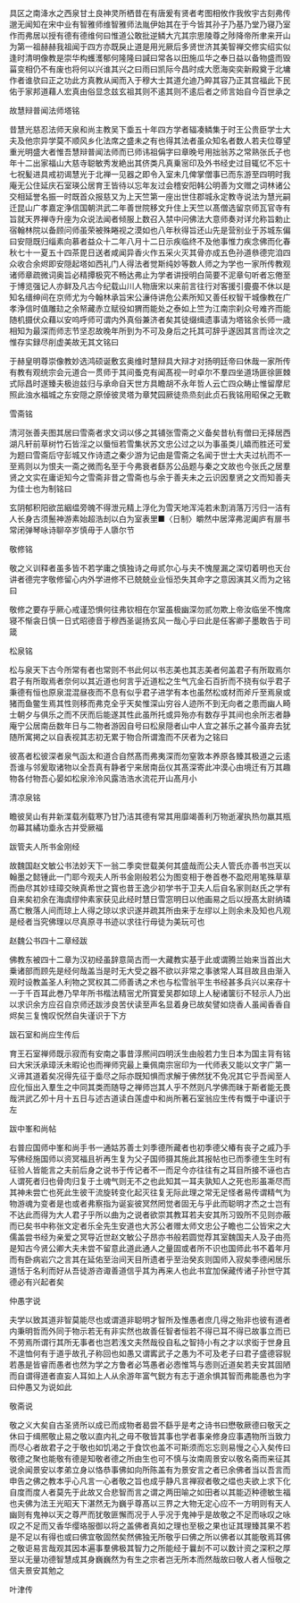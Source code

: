 <!-- { "loadSidebar": true } -->
具区之南洚水之西泉甘土良神灵所栖昔在有唐爰有贤者考图相攸作我攸宇古刻弗传邈无闻知在宋中业有智雅师维智雅师法胤伊始其在于今皆其孙子乃基乃堂乃寝乃室作而弗居以授有德有德维何曰惟道公敢批逆鳞大亢其宗思陵尊之陟降帝所聿来开山为第一祖赫赫我祖闻于四方亦既戾止道是用光厥后多贤世济其美智禅交修实绍实似逢时清明像教是崇华构蠖濩郁何隆隆曰諴曰常各以田施瓜华之奉日益以备物盛而毁菑变相仍不有废也将何以兴谁其兴之曰雨曰凯际今昌时成大愿海奕奕新殿奠于北墉作者谁欤曰正之功此方真教从闻而入于穆大士其道允迪乃睟其容乃正其宫福此下民佑于家邦道藉人宏真由俗显念兹玄祖其则不逺其则不逺后者之师言始自今百世承之

故慧辩普闻法师塔铭

昔慧光慈忍法师天泉和尚主教吴下埀五十年四方学者辐凑鳞集于时王公贵臣学士大夫及他宗异学莫不顺风乡化法席之盛未之有也得其法者虽众知名者数人若夫位尊望重光明盛大者惟吾慧辩普闻法师而已师讳祖偁字曰章晚号用拙翁苏之常熟张氏子也年十二出家福山大慈寺聪敏秀发絶出其侪类凡真乗宻印及外书经史过目辄忆不忘十七祝髪进具戒初谒慧光于北禅一见器之即令入室未几俾掌僧事已而东游至四明时我庵无公住延庆石室瑛公居育王皆待以忘年友过会稽安阳韩公明善为文赠之词林诸公交相延誉名振一时既首众报慈又为上天竺第一座出世住郡城永定教寺说法为慧光嗣迁昆山广孝嘉定浄信国朝洪武二年善世院移文升住上天竺以髙僧选留京师瓦官寺有旨就天界禅寺升座为众说法闻者倾服上数召入禁中问佛法大意师奏对详允称旨勅止宿翰林院以备顾问师虽荣被殊睠视之漠如也八年秋得旨还山先是营别业于苏城东偏曰安隠既归缁素向慕者益众十二年八月十二日示疾临终不及他事惟力疾念佛而化春秋七十一夏五十四茶毘日送者咸闻异香火作五采火灭其骨亦成五色孙道叅德完洎四众收合余烬即安隠起塔如西礼门人得法者觉斯纯妙等数人师之为学也一家所传教观诸师章疏微词奥旨必精撢极究不畅达弗止为学者讲授明白简要不泥章句听者忘倦至于博览强记人亦鲜及凡古今纪载山川人物唐宋以来前言往行对客援引亹亹不休以是知名缙绅间在京师尤为今翰林承旨宋公濓侍讲危公素所知又善任权智干城像教在广孝浄信时值雕攰之余帑藏赤立赋役如猬而能处之泰如上竺为江南宗刹众号难齐而能随机摄伏众藉以安呜呼师可谓内外真俗兼济者矣其徒缀缉遗事请为塔铭余长师一歳相知为最深而师志节坚忍故晚年所到为不可及身后之托其可辞乎遂因其言而诠次之惟存实録尽削虚美故无其文铭曰

于赫皇明尊崇像教妙选鸿硕诞敷玄奥维时慧辩具大辩才对扬明廷帝曰休哉一家所传有教有观统宗会元道合一贯师于其间蚤克有闻髙视一时卓尔不羣四坐道场匪徐匪棘式际昌时遂臻夫极迨兹归与承命自天世方具瞻胡不永年哲人云亡四众畴止惟留摩尼照此浊水福城之东安隠之原倬彼灵塔为章梵园厥徒烝烝刻此贞石我铭用昭保之无斁

雪斋铭

清河张善夫图其居曰雪斋者求文词以侈之其铺张雪斋之义备矣昔杭有僧曰无择居西湖凡轩前草树竹石皆淫之以蜃恒若雪集状苏文忠公过之以为事虽类儿嬉而胜还可爱为题曰雪斋后守彭城又作诗遗之秦少游为记由是雪斋之名闻于世士大夫过杭而不一至焉则以为恨夫一斋之微而名至于今弗衰者繇苏公品题与秦之文故也今张氏之居羣贤之文实在庸讵知今之雪斋非昔之雪斋也与余于善夫未之云识因羣贤之文而知善夫为佳士也为制铭曰

玄阴郁积阳欲茁絪缊旁魄不得泄元精上浮化为雪天地浑沌若未割消落万污归一洁有人长身古须鬛神游素始超浩刦以白为室表里■〈日制〉皭然中居滓弗泥阖庐有扉书常闭弹琴咏诗聊卒岁慎毋于人隳尔节

敬修铭

敬之义训释者虽多皆不若学庸之慎独诗之毋贰尔心与夫不愧屋漏之深切着明也天台讲者德完字敬修留心内外学进修不已兢兢业业恒恐失其命字之意因演其义而为之铭曰

敬修之要存乎厥心戒谨恐惧何往弗钦相在尔室虽极幽深勿贰勿欺上帝汝临坐不愧席寝不惭衾日慎一日式昭德音于穆西圣诞扬玄风一哉心乎曰此是任客卿子墨敢告于司箴

松泉铭

松与泉天下古今所常有者也常则不书此何以书志美也其志美者何盖君子有所取焉尔君子有所取焉者奈何以其近道也何言乎近道松之生气亢金石百折而不挠有似乎君子秉德有恒也原泉混混昼夜而不息有似乎君子进学有本也虽然松或材而斧斤至焉泉或猪而鱼鳖生焉其性则移而弗克全乎天矣惟深山穷谷人迹所不到无向者之患而幽人畸士朝夕与俱乐之而不厌而后能遂其性此虽所托或异殆亦有数存乎其间也余所志者静庵宁公居南岳数年日与二物者游因自号曰松泉隠者山中人宜之甚乐之甚今虽弃去犹随所寓掲之以自表视其志初无累于物合所谓澹而不厌者为之铭曰

彼髙者松彼深者泉气函太和道合自然髙而弗夷深而勿窒敦本养原各臻其极道之云逺吾谁与邻爰取诸物以全吾真有静者宁来居南岳仪其髙深寄此冲漠心由境迁有万其趣物各付物吾心晏如松泉泠泠风露浩浩水流花开山髙月小

清凉泉铭

瞻彼吴山有井新渫载冽载寒乃甘乃洁其德有常其用靡竭善利万物逝濯执热勿羸其瓶勿幕其繘功埀永古并受厥福

跋管夫人所书金刚经

故魏国赵文敏公书法妙天下一翁二季奕世载美何其盛哉而公夫人管氏亦善书岂天以翰墨之懿锺此一门耶今观夫人所书金刚般若公为图变相于巻首巻不盈咫用笔殊草草而曲尽其妙珪璋交映真希世之寳也昔王逸少初学书于卫夫人后自名家则赵氏之学有自来矣初余在海虞缪仲素家获见此经时慧日雪窓明日以他画易之后以授髙太尉纳璘髙亡散落人间而琼上人得之琼以求识遂并疏其所由来于左缪以上则余未及知也凡观是经者当究佛理以尽真原寻书迹以求往行毋徒为美玩可也

赵魏公书四十二章经跋

佛教东被四十二章为汉初经虽辞意简古而一大藏教实基于此或谓腾兰始来当首出大乗诸部而顾先是经何哉盖当是时无大受之器不欲以非常之事骇常人耳目故且由渐入观时设教盖圣人利物之冥权其二师善诱之术也与松雪翁平生书经甚多兵兴以来存十一于千百耳此巻乃早年所书楷法精宻尤所寳爱吴郡如琼上人秘诸箧衍不轻示人乃出以求识余方应召自京师还跋涉良苦伏读至声名显着身已故矣譬如烧香人虽闻香香自烬矣三复愧叹怳然自失谨识于下方

跋石室和尚应生传后

育王石室禅师既示寂而有安南之事昔淳熈间四明沃生由般若力生日本为国主背有铭曰大宋沃承璋沃未暇论也而禅师究最上乗佩南宗宻印为一代师表又能以文字广第一义谛其道着矣况得先征于埀尽之际亦既知惧而求解于佛然犹不免况其它乎吾闻至人应化恒出入羣生之中同其类而随导之禅师岂其人乎不然则凡学佛而昧于斯者能无畏哉洪武乙夘十月十五日与述古道读白莲虚中和尚所著石室翁应生传有慨于中谨识于左

跋中峯和尚帖

右普应国师中峯和尚手书一通姑苏善士刘季德所藏者也初季德父椿有丧子之戚乃手写佛经施国师以资冥福且祈再生复为父子国师摄其施此其报帖也已而季德生生时有征验人皆能言之夫前后身之说书于传记者不一而足今亦往往有之耳目所接不诬也古人谓死者归也骨肉归复于土魂气则无不之也此知其一耳夫孰知人之死也形虽凘尽而其神未尝亡也死此生彼干流旋转变化起灭往复无际此理之常无足怪者易传谓精气为物游魂为变者是也或者弗察指为诞妄彼冥然罔觉者固无与乎此而聪明才杰之士岂有不达此而得为大人君子乎所以曲为之说者欲崇其教耳若夫安其所习毁所不见则亦蔽而已矣书中称张文定者乐全先生安道也大苏公者赠太师文忠公子瞻也二公皆宋之大儒盖尝书经为亲爱之冥导近世赵文敏公子昂亦书般若圆觉荐其室魏国夫人及子由亮是知古今贤公卿大夫未尝不留意此道此通人之量固或者所不识也国师此书不着年月而有卧病岩穴之言其在延佑至治间天目所遗者乎至治癸亥则国师入寂矣季德闲居乐道恬于名利而好从吾徒游咨诹善道信乎其为再来人也此书宜加保藏传诸子孙世守其德必有兴起者矣

仲愚字说

夫学以致其道非智莫能尽也或谓道非聪明才智所及惟愚者庶几得之殆非也彼有道者内秉明哲而外同于物示若无有非实然也故善任智者恒若不得已耳不得已故事立而已不劳焉所谓行其所无事者也岂若浅文夫然哉役自私之智持小有之才以求衒于世身且不遑恤何有于道乎故孔子称回也如愚又谓寗武子之愚为不可及老子曰君子盛德容貎若愚是皆睿而愚者也然为学之方鲁者必笃愚者必悫惟笃与悫则近道矣若夫安其固陋而自谓得道者直妄人耳如上人从余游年富气鋭方有志于道余惧其智而弗能愚也为字曰仲愚又为说如此

敬斋说

敬之义大矣自古圣贤所以成已而成物者曷尝不繇乎是考之诗书曰懋敬厥德曰敬天之休曰于缉熈敬止易之敬以直内礼之毋不敬皆其事也学者事亲修身应事遇物所当致力而尽心者故君子之于敬也如饥渇之于食饮也盖不可斯须而忘忘则易慢之心入矣传曰敬德之聚也能敬有德是知敬者德之所由生也可不慎与汝南周景安以敬名斋而来征其说余闻景安以孝弟立身以恪恭事佛如向所陈盖有为景安言之者已余佛者当以吾言而申告之佛之教本乎心凡言一心者敬之旨也成乎静凡言禅寂者敬之缊也夫欲上求下化自度而度人者莫先于此故又合悲智而言之谓之两田喻之如田者以其能迈种德敏生福也夫佛为法王光昭天下湛然无为巍乎尊髙以三界之大物无定心应不一方明则有天人幽则有鬼神以天之尊严而犹敬匪懈而况于人乎况于鬼神乎是故敬之不足而咏叹之咏叹之不足而又香华缨珞服御以将之盖佛者真如之理也至极之果也证其理臻其果不若是不足以有得也或曰佛宜敬固然矣然佛独无所敬乎曰佛之所以佛者以其能敬焉耳佛之敬讵易言哉观其因本遍事羣佛极其智力之所能经于曩刦不可以数计资之深积之厚至以无量功德智慧成其身巍巍然为有生之宗者岂无所本而然哉故曰敬人者人恒敬之信夫景安其勉之

叶津传


